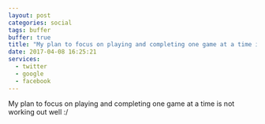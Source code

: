```yaml
---
layout: post
categories: social
tags: buffer
buffer: true
title: "My plan to focus on playing and completing one game at a time is not working out well :/"
date: 2017-04-08 16:25:21
services: 
  - twitter
  - google
  - facebook
---
```

My plan to focus on playing and completing one game at a time is not working out well :/
